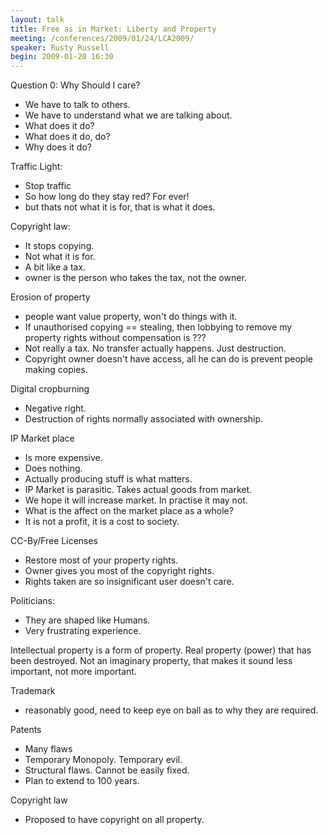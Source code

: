 ```yaml
---
layout: talk
title: Free as in Market: Liberty and Property
meeting: /conferences/2009/01/24/LCA2009/
speaker: Rusty Russell
begin: 2009-01-20 16:30
---
```

Question 0: Why Should I care?

* We have to talk to others.
* We have to understand what we are talking about.
* What does it do?
* What does it do, do?
* Why does it do?

Traffic Light:

* Stop traffic
* So how long do they stay red? For ever!
* but thats not what it is for, that is what it does.

Copyright law:

* It stops copying.
* Not what it is for.
* A bit like a tax.
* owner is the person who takes the tax, not the owner.

Erosion of property

* people want value property, won't do things with it.
* If unauthorised copying == stealing, then lobbying to
remove my property rights without compensation is ???
* Not really a tax. No transfer actually happens. Just destruction.
* Copyright owner doesn't have access, all he can do is prevent people making
copies.

Digital cropburning

* Negative right.
* Destruction of rights normally associated with ownership.

IP Market place

* Is more expensive.
* Does nothing.
* Actually producing stuff is what matters.
* IP Market is parasitic. Takes actual goods from market.
* We hope it will increase market. In practise it may not.
* What is the affect on the market place as a whole?
* It is not a profit, it is a cost to society.

CC-By/Free Licenses

* Restore most of your property rights.
* Owner gives you most of the copyright rights.
* Rights taken are so insignificant user doesn't care.

Politicians:

* They are shaped like Humans.
* Very frustrating experience.

Intellectual property is a form of property. Real property (power) that has
been destroyed. Not an imaginary property, that makes it sound less important,
not more important.

Trademark

* reasonably good, need to keep eye on ball as to why they are required.

Patents

* Many flaws
* Temporary Monopoly. Temporary evil.
* Structural flaws. Cannot be easily fixed.
* Plan to extend to 100 years.

Copyright law

* Proposed to have copyright on all property.

